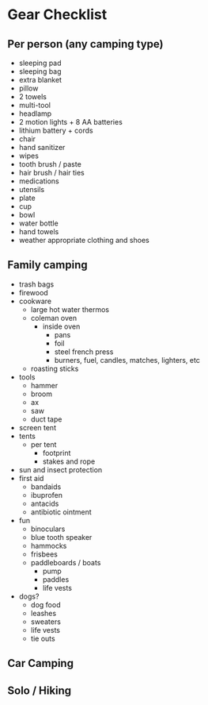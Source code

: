 # Gear Checklist

## Per person (any camping type)
  * sleeping pad
  * sleeping bag
  * extra blanket
  * pillow
  * 2 towels
  * multi-tool
  * headlamp
  * 2 motion lights + 8 AA batteries 
  * lithium battery + cords
  * chair
  * hand sanitizer
  * wipes
  * tooth brush / paste
  * hair brush / hair ties
  * medications
  * utensils
  * plate
  * cup
  * bowl
  * water bottle
  * hand towels
  * weather appropriate clothing and shoes
  
## Family camping
* trash bags
* firewood
* cookware
  * large hot water thermos
  * coleman oven
    * inside oven
      * pans
      * foil
      * steel french press
      * burners, fuel, candles, matches, lighters, etc
  * roasting sticks
* tools
  * hammer
  * broom
  * ax
  * saw
  * duct tape
* screen tent
* tents
  * per tent  
    * footprint
    * stakes and rope
* sun and insect protection
* first aid
  * bandaids
  * ibuprofen
  * antacids
  * antibiotic ointment
* fun
  * binoculars
  * blue tooth speaker
  * hammocks 
  * frisbees
  * paddleboards / boats
    * pump
    * paddles
    * life vests
* dogs? 
  * dog food
  * leashes
  * sweaters
  * life vests
  * tie outs 
  
## Car Camping

## Solo / Hiking
